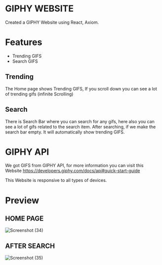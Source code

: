 # GIPHY WEBSITE

 Created a GIPHY Website using React, Axiom.
 <h1>Features</h1>
 <ul>
 <li>Trending GIFS</li>
 <li>Search GIFS</li>
 </ul>
 
 <h2>Trending</h2>
 The Home page shows Trending GIFS, If you scroll down you can see a lot of trending gifs (infinite Scrolling)

 <h2>Search</h2>
 There is Search Bar where you can search for any gifs, here also you can see a lot of gifs related to the search item.
 After searching, if we make the search bar empty. It will automatically show trending GIFS.

<h1>GIPHY API</h1> 

We got GIFS from GIPHY API, for more information you can visit this Website https://developers.giphy.com/docs/api#quick-start-guide


This Website is responsive to all types of devices.

# Preview 

<h2>HOME PAGE</h2>

![Screenshot (34)](https://user-images.githubusercontent.com/83816376/162615452-93906fda-d5f4-41b1-9809-eae2540bec51.png)

<h2>AFTER SEARCH</h2>

 ![Screenshot (35)](https://user-images.githubusercontent.com/83816376/162615619-d68c69f2-e00a-48b9-9a21-4695c5ae6699.png)
 
